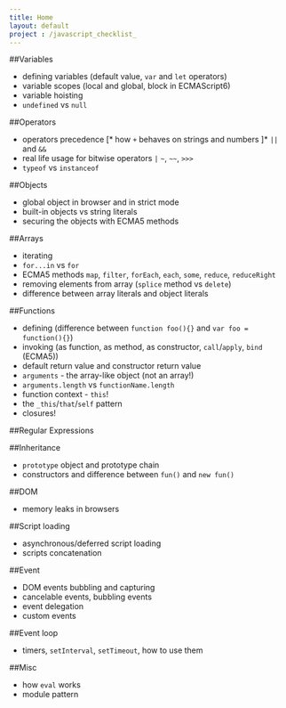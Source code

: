 ```yaml
---
title: Home
layout: default
project : /javascript_checklist_
---
```

##Variables

* defining variables (default value, `var` and `let` operators)
* variable scopes (local and global, block in ECMAScript6)
* variable hoisting
* `undefined` vs `null`

##Operators

* operators precedence
[* how `+` behaves on strings and numbers
]* `||` and `&&`
* real life usage for bitwise operators `|` `~`, `~~`, `>>>`
* `typeof` vs `instanceof` 

##Objects

* global object in browser and in strict mode
* built-in objects vs string literals
* securing the objects with ECMA5 methods

##Arrays

* iterating
* `for...in` vs `for`
* ECMA5 methods `map`, `filter`, `forEach`, `each`, `some`, `reduce`, `reduceRight`
* removing elements from array (`splice` method vs `delete`)
* difference between array literals and object literals

##Functions

* defining (difference between `function foo(){}` and `var foo = function(){}`)
* invoking (as function, as method, as constructor, `call`/`apply`, `bind` (ECMA5))
* default return value and constructor return value
* `arguments` - the array-like object (not an array!)
* `arguments.length` vs `functionName.length`
* function context - `this`!
* the `_this`/`that`/`self` pattern
* closures!

##Regular Expressions

##Inheritance

* `prototype` object and prototype chain
* constructors and difference between `fun()` and `new fun()`

##DOM

* memory leaks in browsers

##Script loading

* asynchronous/deferred script loading
* scripts concatenation

##Event

* DOM events bubbling and capturing
* cancelable events, bubbling events
* event delegation
* custom events

##Event loop

* timers, `setInterval`, `setTimeout`, how to use them

##Misc

* how `eval` works
* module pattern